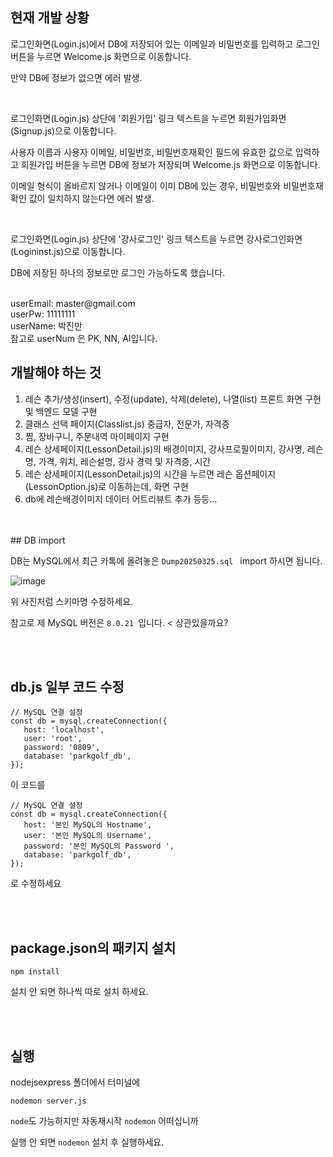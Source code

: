## 현재 개발 상황
로그인화면(Login.js)에서 DB에 저장되어 있는 이메일과 비밀번호를 입력하고 로그인 버튼을 누르면 Welcome.js 화면으로 이동합니다.

만약 DB에 정보가 없으면 에러 발생.

<br/>

로그인화면(Login.js) 상단에 '회원가입' 링크 텍스트을 누르면 회원가입화면(Signup.js)으로 이동합니다.

사용자 이름과 사용자 이메일, 비밀번호, 비밀번호재확인 필드에 유효한 값으로 입력하고 회원가입 버튼을 누르면 DB에 정보가 저장되며 Welcome.js 화면으로 이동합니다.

이메일 형식이 올바르지 않거나 이메일이 이미 DB에 있는 경우, 비밀번호와 비밀번호재확인 값이 일치하지 않는다면 에러 발생.

<br/>

로그인화면(Login.js) 상단에 '강사로그인' 링크 텍스트을 누르면 강사로그인화면(Logininst.js)으로 이동합니다.

DB에 저장된 하나의 정보로만 로그인 가능하도록 했습니다.

  
<br/>
userEmail: master@gmail.com
<br/>
userPw: 11111111
<br/>
userName: 박진만
<br/>
참고로 userNum 은 PK, NN, AI입니다.



## 개발해야 하는 것
1. 레슨 추가/생성(insert), 수정(update), 삭제(delete), 나열(list) 프론트 화면 구현 및 백엔드 모델 구현
2. 클래스 선택 페이지(Classlist.js) 중급자, 전문가, 자격증
3. 찜, 장바구니, 주문내역 마이페이지 구현
4. 레슨 상세페이지(LessonDetail.js)의 배경이미지, 강사프로필이미지, 강사명, 레슨명, 가격, 위치, 레슨설명, 강사 경력 및 자격증, 시간
5. 레슨 상세페이지(LessonDetail.js)의 시간을 누르면 레슨 옵션페이지(LessonOption.js)로 이동하는데, 화면 구현
6. db에 레슨배경이미지 데이터 어트리뷰트 추가
등등...

<br/>
<br/>
## DB import

DB는 MySQL에서 최근 카톡에 올려놓은  `Dump20250325.sql ` import 하시면 됩니다.

![image](https://github.com/user-attachments/assets/167b8cb4-01b1-4253-8b58-d547b84ce086)


위 사진처럼 스키마명 수정하세요.

참고로 제 MySQL 버전은  `8.0.21 `입니다. < 상관있을까요?



<br/>
<br/>

## db.js 일부 코드 수정 
 ```
// MySQL 연결 설정
const db = mysql.createConnection({
    host: 'localhost',
    user: 'root',
    password: '0809',
    database: 'parkgolf_db',
});
 ```
이 코드를

 ```
// MySQL 연결 설정
const db = mysql.createConnection({
    host: '본인 MySQL의 Hostname',
    user: '본인 MySQL의 Username',
    password: '본인 MySQL의 Password ',
    database: 'parkgolf_db',
});
 ```
로 수정하세요

<br/>
<br/>

## package.json의 패키지 설치 
 ```
npm install
 ```
설치 안 되면 하나씩 따로 설치 하세요.

<br/>
<br/>

## 실행
nodejsexpress 폴더에서 터미널에
 ```
 nodemon server.js
 ```
`node`도 가능하지만 자동재시작 `nodemon` 어떠십니까

실행 안 되면 `nodemon` 설치 후 실행하세요.

